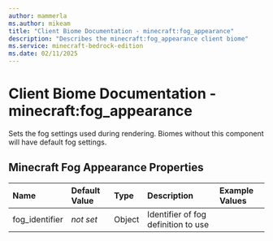 ```yaml
---
author: mammerla
ms.author: mikeam
title: "Client Biome Documentation - minecraft:fog_appearance"
description: "Describes the minecraft:fog_appearance client biome"
ms.service: minecraft-bedrock-edition
ms.date: 02/11/2025 
---
```


# Client Biome Documentation - minecraft:fog_appearance

Sets the fog settings used during rendering. Biomes without this component will have default fog settings.


## Minecraft Fog Appearance Properties

|Name       |Default Value |Type |Description |Example Values |
|:----------|:-------------|:----|:-----------|:------------- |
| fog_identifier | *not set* | Object | Identifier of fog definition to use |  | 